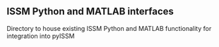 ## ISSM Python and MATLAB interfaces
Directory to house existing ISSM Python and MATLAB functionality for integration into pyISSM